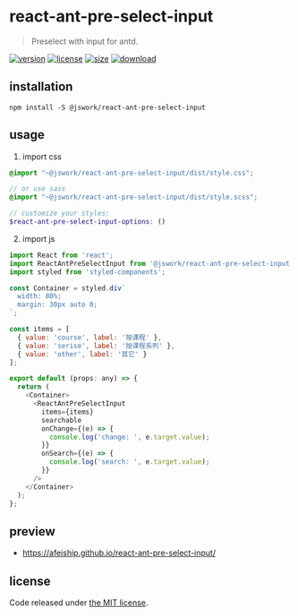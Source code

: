 # react-ant-pre-select-input
> Preselect with input for antd.

[![version][version-image]][version-url]
[![license][license-image]][license-url]
[![size][size-image]][size-url]
[![download][download-image]][download-url]

## installation
```shell
npm install -S @jswork/react-ant-pre-select-input
```

## usage
1. import css
  ```scss
  @import "~@jswork/react-ant-pre-select-input/dist/style.css";

  // or use sass
  @import "~@jswork/react-ant-pre-select-input/dist/style.scss";

  // customize your styles:
  $react-ant-pre-select-input-options: ()
  ```
2. import js
  ```js
  import React from 'react';
  import ReactAntPreSelectInput from '@jswork/react-ant-pre-select-input';
  import styled from 'styled-components';

  const Container = styled.div`
    width: 80%;
    margin: 30px auto 0;
  `;

  const items = [
    { value: 'course', label: '按课程' },
    { value: 'serise', label: '按课程系列' },
    { value: 'other', label: '其它' }
  ];

  export default (props: any) => {
    return (
      <Container>
        <ReactAntPreSelectInput
          items={items}
          searchable
          onChange={(e) => {
            console.log('change: ', e.target.value);
          }}
          onSearch={(e) => {
            console.log('search: ', e.target.value);
          }}
        />
      </Container>
    );
  };

  ```

## preview
- https://afeiship.github.io/react-ant-pre-select-input/

## license
Code released under [the MIT license](https://github.com/afeiship/react-ant-pre-select-input/blob/master/LICENSE.txt).

[version-image]: https://img.shields.io/npm/v/@jswork/react-ant-pre-select-input
[version-url]: https://npmjs.org/package/@jswork/react-ant-pre-select-input

[license-image]: https://img.shields.io/npm/l/@jswork/react-ant-pre-select-input
[license-url]: https://github.com/afeiship/react-ant-pre-select-input/blob/master/LICENSE.txt

[size-image]: https://img.shields.io/bundlephobia/minzip/@jswork/react-ant-pre-select-input
[size-url]: https://github.com/afeiship/react-ant-pre-select-input/blob/master/dist/react-ant-pre-select-input.min.js

[download-image]: https://img.shields.io/npm/dm/@jswork/react-ant-pre-select-input
[download-url]: https://www.npmjs.com/package/@jswork/react-ant-pre-select-input
